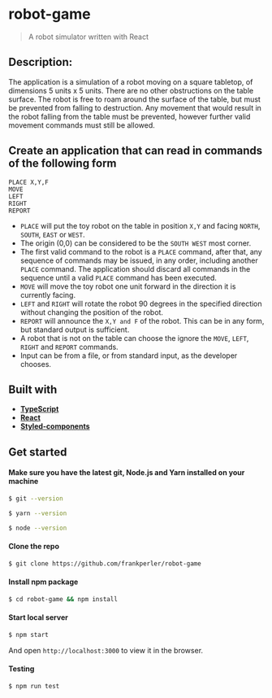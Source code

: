 
robot-game
===============

> A robot simulator written with React

## Description:
The application is a simulation of a robot moving on a square tabletop, of dimensions 5 units x 5 units. There are no other obstructions on the table surface. The robot is free to roam around the surface of the table, but must be prevented from falling to destruction. Any movement that would result in the robot falling from the table must be prevented, however further valid movement commands must still be allowed.

## Create an application that can read in commands of the following form

```
PLACE X,Y,F
MOVE
LEFT
RIGHT
REPORT
```

- `PLACE` will put the toy robot on the table in position `X,Y` and facing `NORTH`, `SOUTH`, `EAST` or
`WEST`.
- The origin (0,0) can be considered to be the `SOUTH WEST` most corner.
- The first valid command to the robot is a `PLACE` command, after that, any sequence of
commands may be issued, in any order, including another `PLACE` command. The application
should discard all commands in the sequence until a valid `PLACE` command has been
executed.
- `MOVE` will move the toy robot one unit forward in the direction it is currently facing.
- `LEFT` and `RIGHT` will rotate the robot 90 degrees in the specified direction without changing
the position of the robot.
- `REPORT` will announce the `X,Y and F` of the robot. This can be in any form, but standard
output is sufficient.
- A robot that is not on the table can choose the ignore the `MOVE`, `LEFT`, `RIGHT` and `REPORT`
commands.
- Input can be from a file, or from standard input, as the developer chooses.

## Built with

- **[TypeScript](https://www.typescriptlang.org/)**
- **[React](https://reactjs.org/)**
- **[Styled-components](https://www.styledcomponents.com/)**

## Get started

#### Make sure you have the latest git, Node.js and Yarn installed on your machine

```bash
$ git --version

$ yarn --version

$ node --version
```

#### Clone the repo

```bash
$ git clone https://github.com/frankperler/robot-game
```

#### Install npm package

```bash
$ cd robot-game && npm install
```

#### Start local server

```bash
$ npm start
```

And open `http://localhost:3000` to view it in the browser.

#### Testing

```bash
$ npm run test
```
